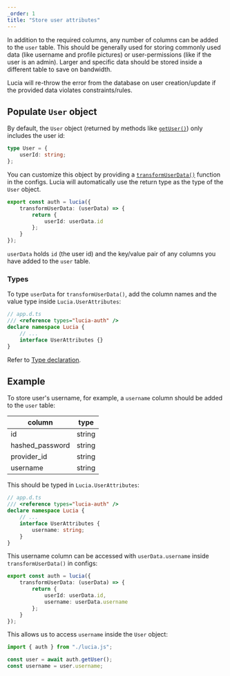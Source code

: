 ```yaml
---
_order: 1
title: "Store user attributes"
---
```


In addition to the required columns, any number of columns can be added to the `user` table. This should be generally used for storing commonly used data (like username and profile pictures) or user-permissions (like if the user is an admin). Larger and specific data should be stored inside a different table to save on bandwidth.

Lucia will re-throw the error from the database on user creation/update if the provided data violates constraints/rules.

## Populate `User` object

By default, the `User` object (returned by methods like [`getUser()`](/reference/api/server-api#getuser)) only includes the user id:

```ts
type User = {
	userId: string;
};
```

You can customize this object by providing a [`transformUserData()`](/reference/configure/lucia-configurations#transformuserdata) function in the configs. Lucia will automatically use the return type as the type of the `User` object.

```ts
export const auth = lucia({
	transformUserData: (userData) => {
		return {
			userId: userData.id
		};
	}
});
```

`userData` holds `id` (the user id) and the key/value pair of any columns you have added to the `user` table.

### Types

To type `userData` for `transformUserData()`, add the column names and the value type inside `Lucia.UserAttributes`:

```ts
// app.d.ts
/// <reference types="lucia-auth" />
declare namespace Lucia {
	// ...
	interface UserAttributes {}
}
```

Refer to [Type declaration](/reference/types/lucia-namespace).

## Example

To store user's username, for example, a `username` column should be added to the `user` table:

| column          | type   |
| --------------- | ------ |
| id              | string |
| hashed_password | string |
| provider_id     | string |
| username        | string |

This should be typed in `Lucia.UserAttributes`:

```ts
// app.d.ts
/// <reference types="lucia-auth" />
declare namespace Lucia {
	// ...
	interface UserAttributes {
		username: string;
	}
}
```

This username column can be accessed with `userData.username` inside `transformUserData()` in configs:

```ts
export const auth = lucia({
	transformUserData: (userData) => {
		return {
			userId: userData.id,
			username: userData.username
		};
	}
});
```

This allows us to access `username` inside the `User` object:

```ts
import { auth } from "./lucia.js";

const user = await auth.getUser();
const username = user.username;
```
